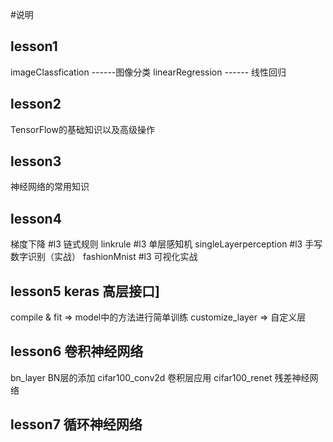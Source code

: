 #说明
## lesson1
imageClassfication ------图像分类
linearRegression ------ 线性回归

## lesson2
TensorFlow的基础知识以及高级操作

## lesson3
神经网络的常用知识

## lesson4
梯度下降
#l3  链式规则 linkrule
#l3  单层感知机 singleLayerperception
#l3  手写数字识别（实战） fashionMnist
#l3  可视化实战

## lesson5 keras 高层接口]
compile & fit => model中的方法进行简单训练
customize_layer => 自定义层

## lesson6 卷积神经网络
bn_layer BN层的添加
cifar100_conv2d 卷积层应用
cifar100_renet  残差神经网络

## lesson7 循环神经网络
